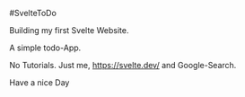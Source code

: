#SvelteToDo

Building my first Svelte Website.

A simple todo-App.

No Tutorials. Just me, https://svelte.dev/ and Google-Search.

Have a nice Day
